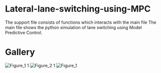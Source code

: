 # Lateral-lane-switching-using-MPC

The support file consists of functions which interacts with the main file
The main file shows the python simulation of lane switching using Model Predictive Control.

# Gallery
![Figure_1 1](https://user-images.githubusercontent.com/42609962/121319046-75ac4b80-c929-11eb-8c0f-9930956039a7.png)
![Figure_2 1](https://user-images.githubusercontent.com/42609962/121319107-8361d100-c929-11eb-80ee-b96a9939f4ad.png)
![Figure_1](https://user-images.githubusercontent.com/42609962/121319091-7fce4a00-c929-11eb-9660-c1d367b90947.png)


